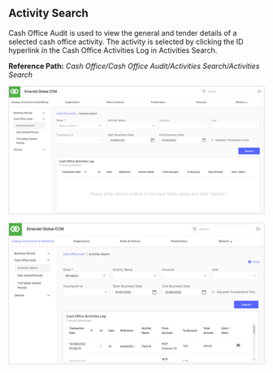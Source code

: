 ## Activity Search

Cash Office Audit is used to view the general and tender details of a selected cash office activity. The activity is selected by clicking the ID hyperlink in the Cash Office Activities Log in Activities Search.

**Reference Path:** *Cash Office/Cash Office Audit/Activities Search/Activities Search*

![Activities Search Screen](/Images/ActivitiesSearchScreen.png)

![Activities Search Brooklyn Screen](/Images/ActivitiesSearchBrooklynScreen.png)